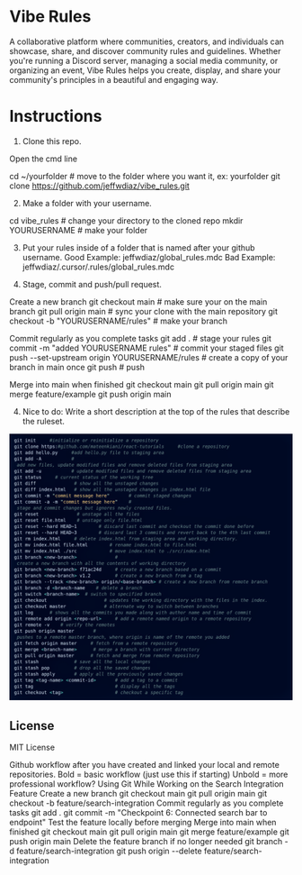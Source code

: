 # Vibe Rules

A collaborative platform where communities, creators, and individuals can showcase, share, and discover community rules and guidelines. Whether you're running a Discord server, managing a social media community, or organizing an event, Vibe Rules helps you create, display, and share your community's principles in a beautiful and engaging way.

# Instructions

1. Clone this repo.

Open the cmd line

cd ~/yourfolder                             # move to the folder where you want it, ex: yourfolder
git clone https://github.com/jeffwdiaz/vibe_rules.git

2. Make a folder with your username.

cd vibe_rules                              # change your directory to the cloned repo
mkdir YOURUSERNAME                             # make your folder

3. Put your rules inside of a folder that is named after your github username.
    Good Example: jeffwdiaz/global_rules.mdc
    Bad Example: jeffwdiaz/.cursor/.rules/global_rules.mdc

4. Stage, commit and push/pull request.

Create a new branch
git checkout main                                  # make sure your on the main branch
git pull origin main                                # sync your clone with the main repository
git checkout -b "YOURUSERNAME/rules"                # make your branch

Commit regularly as you complete tasks
git add .                                           # stage your rules
git commit -m "added YOURUSERNAME rules"            # commit your staged files
git push --set-upstream origin YOURUSERNAME/rules   # create a copy of your branch in main once
git push                                            # push

Merge into main when finished
git checkout main
git pull origin main
git merge feature/example
git push origin main

4. Nice to do: Write a short description at the top of the rules that describe the ruleset.

![Github cheat sheet](https://github.com/jeffwdiaz/vibe_rules/blob/main/images/git_cheat_sheet.png "Github Cheat Sheet")

## License

MIT License 

Github workflow after you have created and linked your local and remote repositories.
Bold = basic workflow (just use this if starting)
Unbold = more professional workflow?
Using Git While Working on the Search Integration Feature
Create a new branch
git checkout main
git pull origin main
git checkout -b feature/search-integration
Commit regularly as you complete tasks
git add .
git commit -m "Checkpoint 6: Connected search bar to endpoint"
Test the feature locally before merging
Merge into main when finished
git checkout main
git pull origin main
git merge feature/example
git push origin main
Delete the feature branch if no longer needed
git branch -d feature/search-integration
git push origin --delete feature/search-integration
